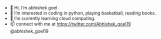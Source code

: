 - 👋 Hi, I’m abhishek goel
- 👀 I’m interested in coding in python, playing basketball, reading books.
- 🌱 I’m currently learning cloud computing.
- 📫 connect with me at https://twitter.com/Abhishek_goel19
@abhishek_goel19
<!---
abhishek-goel1999/abhishek-goel1999 is a ✨ special ✨ repository because its `README.md` (this file) appears on your GitHub profile.
You can click the Preview link to take a look at your changes.
--->
